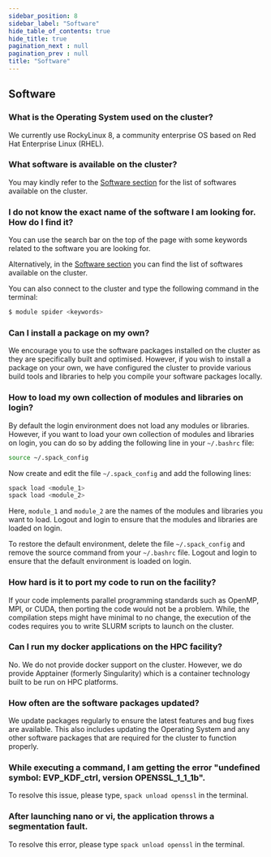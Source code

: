 ```yaml
---
sidebar_position: 8
sidebar_label: "Software"
hide_table_of_contents: true
hide_title: true
pagination_next : null
pagination_prev : null
title: "Software"
---
```


## Software

### What is the Operating System used on the cluster?
We currently use RockyLinux 8, a community enterprise OS based on Red Hat Enterprise Linux (RHEL).

### What software is available on the cluster?
You may kindly refer to the [Software section](./../../misc_docs/software/software.mdx) for the list of softwares available on the cluster.

### I do not know the exact name of the software I am looking for. How do I find it?
You can use the search bar on the top of the page with some keywords related to the software you are looking for.

Alternatively, in the [Software section](./../../misc_docs/software/software.mdx) you can find the list of softwares available on the cluster.

You can also connect to the cluster and type the following command in the terminal:

```bash
$ module spider <keywords>
```

### Can I install a package on my own?
We encourage you to use the software packages installed on the cluster as they are specifically built and optimised. However, if you wish to install a package on your own, we have configured the cluster to provide various build tools and libraries to help you compile your software packages locally.

### How to load my own collection of modules and libraries on login?
By default the login environment does not load any modules or libraries. However, if you want to load your own collection of modules and libraries on login, you can do so by adding the following line in your `~/.bashrc` file:

```bash
source ~/.spack_config
```

Now create and edit the file `~/.spack_config` and add the following lines:
```bash
spack load <module_1>
spack load <module_2>
```

Here, `module_1` and `module_2` are the names of the modules and libraries you want to load. Logout and login to ensure that the modules and libraries are loaded on login.

To restore the default environment, delete the file `~/.spack_config` and remove the source command from your `~/.bashrc` file. Logout and login to ensure that the default environment is loaded on login.

### How hard is it to port my code to run on the facility?
If your code implements parallel programming standards such as OpenMP, MPI, or CUDA, then porting the code would not be a problem. While, the compilation steps might have minimal to no change, the execution of the codes requires you to write SLURM scripts to launch on the cluster.

### Can I run my docker applications on the HPC facility?
No. We do not provide docker support on the cluster. However, we do provide Apptainer (formerly Singularity) which is a container technology built to be run on HPC platforms.

### How often are the software packages updated?
We update packages regularly to ensure the latest features and bug fixes are available. This also includes updating the Operating System and any other software packages that are required for the cluster to function properly.

### While executing a command, I am getting the error "undefined symbol: EVP\_KDF\_ctrl, version OPENSSL\_1\_1\_1b".
To resolve this issue, please type, `spack unload openssl` in the terminal.

### After launching nano or vi, the application throws a segmentation fault. 
To resolve this error, please type `spack unload openssl` in the terminal.
